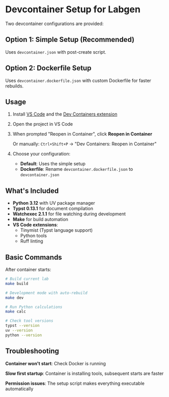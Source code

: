 # Devcontainer Setup for Labgen

Two devcontainer configurations are provided:

## Option 1: Simple Setup (Recommended)
Uses `devcontainer.json` with post-create script.

## Option 2: Dockerfile Setup
Uses `devcontainer.dockerfile.json` with custom Dockerfile for faster rebuilds.

## Usage

1. Install [VS Code](https://code.visualstudio.com/) and the [Dev Containers extension](https://marketplace.visualstudio.com/items?itemName=ms-vscode-remote.remote-containers)

2. Open the project in VS Code

3. When prompted "Reopen in Container", click **Reopen in Container**
   
   Or manually: `Ctrl+Shift+P` → "Dev Containers: Reopen in Container"

4. Choose your configuration:
   - **Default**: Uses the simple setup
   - **Dockerfile**: Rename `devcontainer.dockerfile.json` to `devcontainer.json`

## What's Included

- **Python 3.12** with UV package manager
- **Typst 0.13.1** for document compilation  
- **Watchexec 2.1.1** for file watching during development
- **Make** for build automation
- **VS Code extensions**:
  - Tinymist (Typst language support)
  - Python tools
  - Ruff linting

## Basic Commands

After container starts:

```bash
# Build current lab
make build

# Development mode with auto-rebuild
make dev

# Run Python calculations
make calc

# Check tool versions
typst --version
uv --version
python --version
```

## Troubleshooting

**Container won't start**: Check Docker is running

**Slow first startup**: Container is installing tools, subsequent starts are faster

**Permission issues**: The setup script makes everything executable automatically